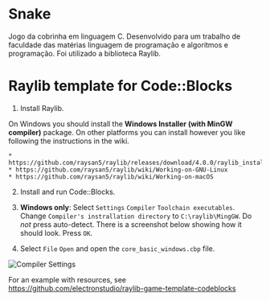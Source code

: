 # Snake
 Jogo da cobrinha em linguagem C. Desenvolvido para um trabalho de faculdade das matérias linguagem de programação e algoritmos e programação.
 Foi utilizado a biblioteca Raylib.
 
 
# Raylib template for Code::Blocks

1. Install Raylib. 

On Windows you should install the **Windows Installer (with MinGW compiler)** package.
On other platforms you can install however you like following the instructions in the wiki.

    * https://github.com/raysan5/raylib/releases/download/4.0.0/raylib_installer_v400.mingw.exe
    * https://github.com/raysan5/raylib/wiki/Working-on-GNU-Linux
    * https://github.com/raysan5/raylib/wiki/Working-on-macOS

2. Install and run Code::Blocks.

3. **Windows only**: Select `Settings` `Compiler` `Toolchain executables`.
Change `Compiler's instrallation directory` to `C:\raylib\MingGW`.  Do *not* press auto-detect.
There is a screenshot below showing how it should look.  Press `OK`.

4. Select `File` `Open` and open the `core_basic_windows.cbp` file.

![Compiler Settings](compiler_settings.png)

For an example with resources, see https://github.com/electronstudio/raylib-game-template-codeblocks
